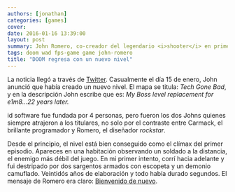 ```yaml
---
authors: [jonathan]
categories: [games]
cover:
date: 2016-01-16 13:39:00
layout: post
summary: John Romero, co-creador del legendario <i>shooter</i> en primera persona de id software ha vuelto a su obra maestra creando por primera vez un nuevo nivel para el juego original en más de 20 años.
tags: doom wad fps-game game john-romero
title: "DOOM regresa con un nuevo nivel"
---
```


La noticia llegó a través de [Twitter](https://twitter.com/romero/status/688054778790834176). Casualmente el día 15 de enero, John anunció que había creado un nuevo nivel. El mapa se titula: _Tech Gone Bad_, y en la descripción John escribe que es: _My Boss level replacement for e1m8…22 years later._

id software fue fundada por 4 personas, pero fueron los dos Johns quienes siempre atrajeron a los titulares, no solo por el contraste entre Carmack, el brillante programador y Romero, el diseñador _rockstar_.

Desde el principio, el nivel está bien conseguido como el clímax del primer episodio. Apareces en una habitación observando un soldado a la distancia, el enemigo más débil del juego. En mi primer intento, corrí hacia adelante y fui destripado por dos sargentos armados con escopeta y un demonio camuflado. Veintidós años de elaboración y todo había durado segundos. El mensaje de Romero era claro: [Bienvenido de nuevo](https://www.flickr.com/photos/jonathan_zuniga/25541442792/in/album-72157665543500781/).
